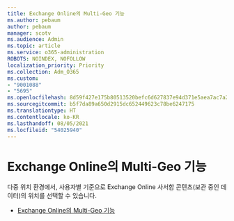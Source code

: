 ```yaml
---
title: Exchange Online의 Multi-Geo 기능
ms.author: pebaum
author: pebaum
manager: scotv
ms.audience: Admin
ms.topic: article
ms.service: o365-administration
ROBOTS: NOINDEX, NOFOLLOW
localization_priority: Priority
ms.collection: Adm_O365
ms.custom:
- "9001088"
- "5695"
ms.openlocfilehash: 8d59f427e175b80513520befc6d627837e94d371e5aea7ac7a2ffb19645ce479
ms.sourcegitcommit: b5f7da89a650d2915dc652449623c78be6247175
ms.translationtype: HT
ms.contentlocale: ko-KR
ms.lasthandoff: 08/05/2021
ms.locfileid: "54025940"
---
```

# <a name="multi-geo-capabilities-in-exchange-online"></a>Exchange Online의 Multi-Geo 기능

다중 위치 환경에서, 사용자별 기준으로 Exchange Online 사서함 콘텐츠(보관 중인 데이터)의 위치를 선택할 수 있습니다.
- [Exchange Online의 Multi-Geo 기능](https://docs.microsoft.com/office365/enterprise/multi-geo-capabilities-in-exchange-online)
